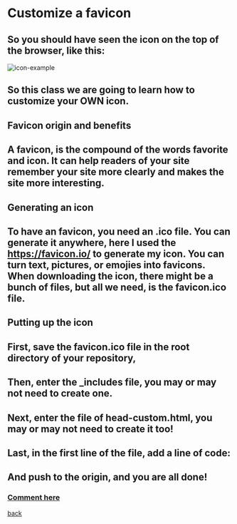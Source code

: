 # Customize a favicon
## So you should have seen the icon on the top of the browser, like this:
![icon-example](https://qqiumax.github.io/blog/advanced-custom-favicon/icon1.png)
## So this class we are going to learn how to customize your OWN icon.
## **Favicon origin and benefits**
## A favicon, is the compound of the words favorite and icon. It can help readers of your site remember your site more clearly and makes the site more interesting.
## **Generating an icon**
## To have an favicon, you need an .ico file. You can generate it anywhere, here I used the <https://favicon.io/> to generate my icon. You can turn text, pictures, or emojies into favicons. When downloading the icon, there might be a bunch of files, but all we need, is the favicon.ico file.
## **Putting up the icon**
## First, save the favicon.ico file in the root directory of your repository,
## Then, enter the _includes file, you may or may not need to create one.
## Next, enter the file of head-custom.html, you may or may not need to create it too!
## Last, in the first line of the file, add a line of code: <code><link rel="icon" type="image/x-icon" href="https://your_github_username.github.io/favicon.ico"></code>
## And push to the origin, and you are all done!
### **[Comment here](https://qqiumax.github.io/comment/)**
[back](https://qqiumax.github.io/blog/)
